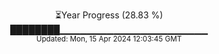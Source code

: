<p align="center">
⏳Year Progress (28.83 %)<br>
████████▁▁▁▁▁▁▁▁▁▁▁▁▁▁▁▁▁▁▁▁▁▁ <br>
<sub>Updated: Mon, 15 Apr 2024 12:03:45 GMT</sub>
</p>

